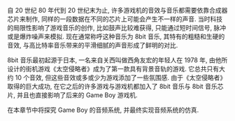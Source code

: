 自 20 世纪 80 年代到 20 世纪末为止, 许多游戏机的音效与音乐都需要依靠合成器芯片来制作, 同样的一段数据在不同的芯片上可能会产生不一样的声音. 当时科技的局限性影响了游戏音乐的创作, 比如鼓声比较难获得, 只能通过短时间信号, 脉冲或是爆炸噪声来模拟. 现在通常称呼这种音乐为 8bit 音乐, 其特有的粗糙和生硬的音效, 与高比特率音乐带来的平滑细腻的声音形成了鲜明的对比.

8bit 音乐最初起源于日本, 一名来自关西叫做西角友宏的年轻人在 1978 年, 由他所设计的街机游戏《太空侵略者》成为了第一款具有背景音轨的游戏. 它总共只有大约 10 个音效, 但这些音效或多或少为游戏添加了一些氛围感. 由于《太空侵略者》取得的巨大成功, 在它之后的许多游戏与游戏机都加入了 8bit 音乐与 8bit 音乐芯片, 并且也直接影响了后来的 Game Boy 游戏机.

在本章节中将探究 Game Boy 的音频系统, 并最终实现音频系统的仿真.
